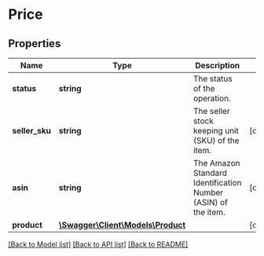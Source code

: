 # Price

## Properties

Name | Type | Description | Notes
------------ | ------------- | ------------- | -------------
**status** | **string** | The status of the operation. |
**seller_sku** | **string** | The seller stock keeping unit (SKU) of the item. | [optional]
**asin** | **string** | The Amazon Standard Identification Number (ASIN) of the item. | [optional]
**product** | [**\Swagger\Client\Models\Product**](Product.md) |  | [optional]

[[Back to Model list]](../../README.md#documentation-for-models) [[Back to API list]](../../README.md#documentation-for-api-endpoints) [[Back to README]](../../README.md)

